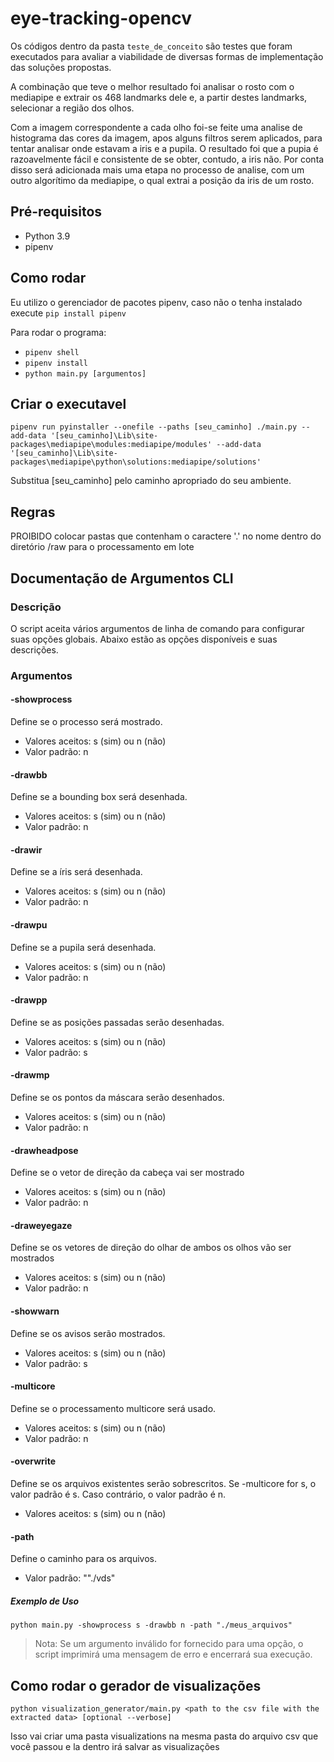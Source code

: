 # eye-tracking-opencv

Os códigos dentro da pasta `teste_de_conceito` são testes que foram executados para avaliar a viabilidade de diversas formas de implementação das soluções propostas.

A combinação que teve o melhor resultado foi analisar o rosto com o mediapipe e extrair os 468 landmarks dele e, a partir destes landmarks, selecionar a região dos olhos.

Com a imagem correspondente a cada olho foi-se feite uma analise de histograma das cores da imagem, apos alguns filtros serem aplicados, para tentar analisar onde estavam a iris e a pupila. O resultado foi que a pupia é razoavelmente fácil e consistente de se obter, contudo, a iris não. Por conta disso será adicionada mais uma etapa no processo de analise, com um outro algorítimo da mediapipe, o qual extrai a posição da iris de um rosto.

## Pré-requisitos

- Python 3.9
- pipenv

## Como rodar

Eu utilizo o gerenciador de pacotes pipenv, caso não o tenha instalado execute `pip install pipenv`

Para rodar o programa:

- `pipenv shell`
- `pipenv install`
- `python main.py [argumentos]`

## Criar o executavel

```
pipenv run pyinstaller --onefile --paths [seu_caminho] ./main.py --add-data '[seu_caminho]\Lib\site-packages\mediapipe\modules:mediapipe/modules' --add-data '[seu_caminho]\Lib\site-packages\mediapipe\python\solutions:mediapipe/solutions'

```

Substitua [seu_caminho] pelo caminho apropriado do seu ambiente.

## Regras

PROIBIDO colocar pastas que contenham o caractere '.' no nome dentro do diretório /raw para o processamento em lote

## Documentação de Argumentos CLI

### Descrição

O script aceita vários argumentos de linha de comando para configurar suas opções globais. Abaixo estão as opções disponíveis e suas descrições.

### Argumentos

#### -showprocess

Define se o processo será mostrado.

- Valores aceitos: s (sim) ou n (não)
- Valor padrão: n

#### -drawbb

Define se a bounding box será desenhada.

- Valores aceitos: s (sim) ou n (não)
- Valor padrão: n

#### -drawir

Define se a íris será desenhada.

- Valores aceitos: s (sim) ou n (não)
- Valor padrão: n

#### -drawpu

Define se a pupila será desenhada.

- Valores aceitos: s (sim) ou n (não)
- Valor padrão: n

#### -drawpp

Define se as posições passadas serão desenhadas.

- Valores aceitos: s (sim) ou n (não)
- Valor padrão: s

#### -drawmp

Define se os pontos da máscara serão desenhados.

- Valores aceitos: s (sim) ou n (não)
- Valor padrão: n

#### -drawheadpose

Define se o vetor de direção da cabeça vai ser mostrado

- Valores aceitos: s (sim) ou n (não)
- Valor padrão: n

#### -draweyegaze

Define se os vetores de direção do olhar de ambos os olhos vão ser mostrados

- Valores aceitos: s (sim) ou n (não)
- Valor padrão: n   

#### -showwarn

Define se os avisos serão mostrados.

- Valores aceitos: s (sim) ou n (não)
- Valor padrão: s

#### -multicore

Define se o processamento multicore será usado.

- Valores aceitos: s (sim) ou n (não)
- Valor padrão: n

#### -overwrite

Define se os arquivos existentes serão sobrescritos. Se -multicore for s, o valor padrão é s. Caso contrário, o valor padrão é n.

- Valores aceitos: s (sim) ou n (não)

#### -path

Define o caminho para os arquivos.

- Valor padrão: ""./vds"

##### Exemplo de Uso

`python main.py -showprocess s -drawbb n -path "./meus_arquivos"`

> Nota: Se um argumento inválido for fornecido para uma opção, o script imprimirá uma mensagem de erro e encerrará sua execução.

## Como rodar o gerador de visualizações

`python visualization_generator/main.py <path to the csv file with the extracted data> [optional --verbose]`

Isso vai criar uma pasta visualizations na mesma pasta do arquivo csv que você passou e la dentro irá salvar as visualizações

